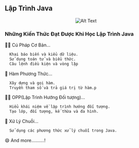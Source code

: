 ## Lập Trình Java
 <div align="center">
	 
 ![]()
 <span width="500">
  ![Alt Text](https://media3.giphy.com/media/qgQUggAC3Pfv687qPC/giphy.gif)
</span>

</div>





### Những Kiến Thức Đạt Được Khi Học Lập Trình Java
👩‍💻 Cú Pháp Cơ Bản...
```bash
  Khai báo biến và kiểu dữ liệu.
  Sử dụng toán tử và biểu thức.
  Câu lệnh điều kiện và vòng lặp
```

🧠 Hàm Phương Thức...
```bash
  Xây dựng và gọi hàm.
  Truyền tham số và trả giá trị từ hàm.p
```

👯‍♀️ OPP(Lập Trình Hướng Đối tượng)...
```bash
  Hiểu khái niệm về lập trình hướng đối tượng.
  Tạo lớp, đối tượng, kế thừa và đa hình.
```

🤔 Xử Lý Chuỗi...
```bash
  Sử dụng các phương thức xử lý chuỗi trong Java.
```

😄 And more..........!




